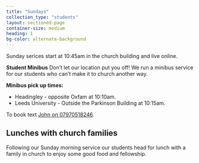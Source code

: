 ```yaml
---
title: "Sundays"
collection_type: "students"
layout: sectioned-page
container-size: medium
heading: 1
bg-color: alternate-background
---
```


Sunday serices start at 10:45am in the church building and live online.

**Student Minibus**
Don’t let our location put you off! We run a minibus service for our students who can’t make it to church another way. 

**Minibus pick up times:** 
* Headingley - opposite Oxfam at 10:10am.
* Leeds University - Outside the Parkinson Building at 10:15am.

To book text <a href="tel:07970518246">John on 07970518246</a>.

## Lunches with church families
Following our Sunday morning service our students head for lunch with a family in church to enjoy some good food
and fellowship.
